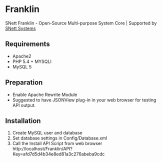 # Franklin
SNett Franklin - Open-Source Multi-purpose System Core
 | Supported by [SNett Systems](snett.net)

## Requirements
* Apache2
* PHP 5.4 + MYSQLI
* MySQL 5

## Preparation
* Enable Apache Rewrite Module
* Suggested to have JSONView plug-in in your web browser for testing API output.

## Installation
1. Create MySQL user and database
2. Set database settings in Config/Database.xml
3. Call the Install API Script from web browser
http://localhost/Franklin/API?Key=afd7d5d4b34e8ed81a3c276abeba9cdc

